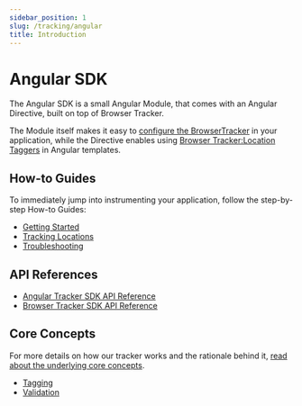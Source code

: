 ```yaml
---
sidebar_position: 1
slug: /tracking/angular
title: Introduction
---
```

# Angular SDK

The Angular SDK is a small Angular Module, that comes with an Angular Directive, built on top of Browser Tracker.   

The Module itself makes it easy to [configure the BrowserTracker](/tracking/angular/how-to-guides/getting-started.md#configure-the-tracker) in your application, while the Directive enables using [Browser Tracker:Location Taggers](/tracking/browser/api-reference/locationTaggers/overview.md) in Angular templates.

## How-to Guides
To immediately jump into instrumenting your application, follow the step-by-step How-to Guides:
- [Getting Started](/tracking/angular/how-to-guides/getting-started.md)
- [Tracking Locations](/tracking/angular/how-to-guides/tracking-locations.md)
- [Troubleshooting](/tracking/angular/how-to-guides/troubleshooting.md)

## API References
- [Angular Tracker SDK API Reference](/tracking/angular/api-reference/overview.md)
- [Browser Tracker SDK API Reference](/tracking/browser/api-reference/overview.md)

## Core Concepts
For more details on how our tracker works and the rationale behind it, [read about the underlying core concepts](/tracking/core-concepts/overview.md).

- [Tagging](/tracking/angular/core-concepts/tagging.md)
- [Validation](/tracking/angular/core-concepts/validation.md)
